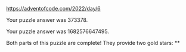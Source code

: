 https://adventofcode.com/2022/day/6

Your puzzle answer was 373378.

Your puzzle answer was 1682576647495.

Both parts of this puzzle are complete! They provide two gold stars: **
